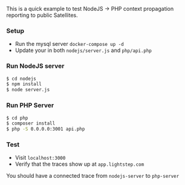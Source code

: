This is a quick example to test NodeJS -> PHP context propagation reporting to public Satellites.

### Setup

* Run the mysql server `docker-compose up -d`
* Update your <access-token> in both `nodejs/server.js` and `php/api.php`

### Run NodeJS server

```bash 
$ cd nodejs
$ npm install
$ node server.js
```

### Run PHP Server

```bash
$ cd php
$ composer install
$ php -S 0.0.0.0:3001 api.php
```

### Test
* Visit `localhost:3000` 
* Verify that the traces show up at `app.lightstep.com`

You should have a connected trace from `nodejs-server` to `php-server`